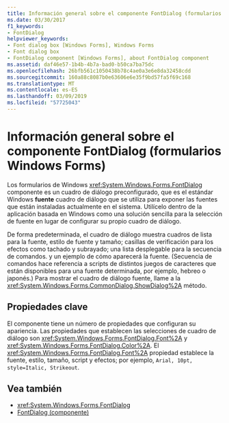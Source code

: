 ```yaml
---
title: Información general sobre el componente FontDialog (formularios Windows Forms)
ms.date: 03/30/2017
f1_keywords:
- FontDialog
helpviewer_keywords:
- Font dialog box [Windows Forms], Windows Forms
- Font dialog box
- FontDialog component [Windows Forms], about FontDialog component
ms.assetid: daf46e57-1b4b-4b7a-bad0-b50ca7ba75dc
ms.openlocfilehash: 26bfb561c1050438b78c4ae0a3e6e8da32458cdd
ms.sourcegitcommit: 160a88c8087b0e63606e6e35f9bd57fa5f69c168
ms.translationtype: MT
ms.contentlocale: es-ES
ms.lasthandoff: 03/09/2019
ms.locfileid: "57725043"
---
```

# <a name="fontdialog-component-overview-windows-forms"></a>Información general sobre el componente FontDialog (formularios Windows Forms)
Los formularios de Windows <xref:System.Windows.Forms.FontDialog> componente es un cuadro de diálogo preconfigurado, que es el estándar Windows **fuente** cuadro de diálogo que se utiliza para exponer las fuentes que están instaladas actualmente en el sistema. Utilícelo dentro de la aplicación basada en Windows como una solución sencilla para la selección de fuente en lugar de configurar su propio cuadro de diálogo.  
  
 De forma predeterminada, el cuadro de diálogo muestra cuadros de lista para la fuente, estilo de fuente y tamaño; casillas de verificación para los efectos como tachado y subrayado; una lista desplegable para la secuencia de comandos. y un ejemplo de cómo aparecerá la fuente. (Secuencia de comandos hace referencia a scripts de distintos juegos de caracteres que están disponibles para una fuente determinada, por ejemplo, hebreo o japonés.) Para mostrar el cuadro de diálogo fuente, llame a la <xref:System.Windows.Forms.CommonDialog.ShowDialog%2A> método.  
  
## <a name="key-properties"></a>Propiedades clave  
 El componente tiene un número de propiedades que configuran su apariencia. Las propiedades que establecen las selecciones de cuadro de diálogo son <xref:System.Windows.Forms.FontDialog.Font%2A> y <xref:System.Windows.Forms.FontDialog.Color%2A>. El <xref:System.Windows.Forms.FontDialog.Font%2A> propiedad establece la fuente, estilo, tamaño, script y efectos; por ejemplo, `Arial, 10pt, style=Italic, Strikeout`.  
  
## <a name="see-also"></a>Vea también
- <xref:System.Windows.Forms.FontDialog>
- [FontDialog (componente)](fontdialog-component-windows-forms.md)
